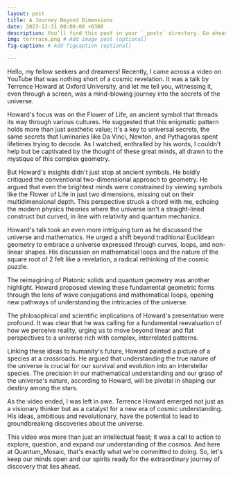 ```yaml
---
layout: post
title: A Journey Beyond Dimensions
date: 2023-12-31 00:00:00 +0300
description: You’ll find this post in your `_posts` directory. Go ahead and edit it and re-build the site to see your changes. # Add post description (optional)
img: terrrace.png # Add image post (optional)
fig-caption: # Add figcaption (optional)

---
```


Hello, my fellow seekers and dreamers! Recently, I came across a video on YouTube that was nothing short of a cosmic revelation. It was a talk by Terrence Howard at Oxford University, and let me tell you, witnessing it, even through a screen, was a mind-blowing journey into the secrets of the universe.

Howard's focus was on the Flower of Life, an ancient symbol that threads its way through various cultures. He suggested that this enigmatic pattern holds more than just aesthetic value; it's a key to universal secrets, the same secrets that luminaries like Da Vinci, Newton, and Pythagoras spent lifetimes trying to decode. As I watched, enthralled by his words, I couldn't help but be captivated by the thought of these great minds, all drawn to the mystique of this complex geometry.

But Howard's insights didn't just stop at ancient symbols. He boldly critiqued the conventional two-dimensional approach to geometry. He argued that even the brightest minds were constrained by viewing symbols like the Flower of Life in just two dimensions, missing out on their multidimensional depth. This perspective struck a chord with me, echoing the modern physics theories where the universe isn't a straight-lined construct but curved, in line with relativity and quantum mechanics.

Howard's talk took an even more intriguing turn as he discussed the universe and mathematics. He urged a shift beyond traditional Euclidean geometry to embrace a universe expressed through curves, loops, and non-linear shapes. His discussion on mathematical loops and the nature of the square root of 2 felt like a revelation, a radical rethinking of the cosmic puzzle.

The reimagining of Platonic solids and quantum geometry was another highlight. Howard proposed viewing these fundamental geometric forms through the lens of wave conjugations and mathematical loops, opening new pathways of understanding the intricacies of the universe.

The philosophical and scientific implications of Howard's presentation were profound. It was clear that he was calling for a fundamental reevaluation of how we perceive reality, urging us to move beyond linear and flat perspectives to a universe rich with complex, interrelated patterns.

Linking these ideas to humanity's future, Howard painted a picture of a species at a crossroads. He argued that understanding the true nature of the universe is crucial for our survival and evolution into an interstellar species. The precision in our mathematical understanding and our grasp of the universe's nature, according to Howard, will be pivotal in shaping our destiny among the stars.

As the video ended, I was left in awe. Terrence Howard emerged not just as a visionary thinker but as a catalyst for a new era of cosmic understanding. His ideas, ambitious and revolutionary, have the potential to lead to groundbreaking discoveries about the universe.

This video was more than just an intellectual feast; it was a call to action to explore, question, and expand our understanding of the cosmos. And here at Quantum_Mosaic, that's exactly what we're committed to doing. So, let's keep our minds open and our spirits ready for the extraordinary journey of discovery that lies ahead.


